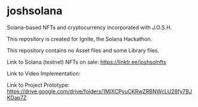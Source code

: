# joshsolana
Solana-based NFTs and cryptocurrency incorporated with J.O.S.H. 

This repository is created for Ignite, the Solana Hackathon. 

This repository contains no Asset files and some Library files.  



Link to Solana (testnet) NFTs on sale: https://linktr.ee/joshsolnfts

Link to Video Implementation:

Link to Project Prototype: https://drive.google.com/drive/folders/1MlXCPyuCKRwZRBNWcLU28fy7BJKDap7Z
